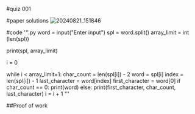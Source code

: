 #quiz 001


#paper solutions
![20240821_151846](https://github.com/user-attachments/assets/57c11eaf-08a4-42b2-aabb-37274d857cda)

#code
'''.py
word = input("Enter input")
spl = word.split()
array_limit = int (len(spl))

print(spl, array_limit)

i = 0

while i < array_limit+1:
      char_count = len(spl[i]) - 2
      word = spl[i]
      index = len(spl[i]) - 1
      last_character = word[index]
      first_character = word[0]
      if char_count == 0:
             print(word)
      else:
             print(first_character, char_count, last_character)
      i = i + 1
'''

##Proof of work
